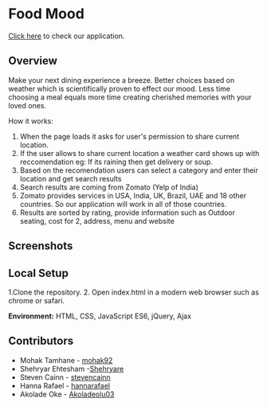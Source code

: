 # Food Mood
<a href="https://mohak92.github.io/FoodFinder/">Click here</a> to check our application.

## Overview
Make your next dining experience a breeze. 
Better choices based on weather which is scientifically proven to effect our mood. 
Less time choosing a meal equals more time creating cherished memories with your loved ones.

How it works: 
 1. When the page loads it asks for user's permission to share current location.
 2. If the user allows to share current location a weather card shows up with reccomendation
    eg: If its raining then get delivery or soup.
 3. Based on the recomendation users can select a category and enter their location and get search results
 4. Search results are coming from Zomato (Yelp of India)
 5. Zomato provides services in USA, India, UK, Brazil, UAE and 18 other countries. So our application will work in all of those countries.
 6. Results are sorted by rating, provide information such as Outdoor seating, cost for 2, address, menu and website
 
 ## Screenshots
 
 ## Local Setup
  1.Clone the repository.
  2. Open index.html in a modern web browser such as chrome or safari.
 
 <strong>Environment:</strong> HTML, CSS, JavaScript ES6, jQuery, Ajax

## Contributors
* Mohak Tamhane - [mohak92](https://github.com/mohak92)
* Shehryar Ehtesham -[Shehryare](https://github.com/Shehryare)
* Steven Cainn - [stevencainn](https://github.com/stevencainn)
* Hanna Rafael - [hannarafael](https://github.com/hannarafael)
* Akolade Oke - [Akoladeolu03](https://github.com/Akoladeolu03)
